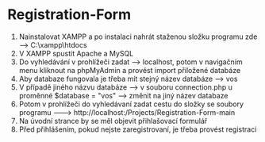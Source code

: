 # Registration-Form
1. Nainstalovat XAMPP a po instalaci nahrát staženou složku programu zde --> C:\xampp\htdocs <br>
2. V XAMPP spustit Apache a MySQL <br>
3. Do vyhledávání v prohlížeči zadat --> localhost, potom v navigačním menu kliknout na phpMyAdmin a provést import přiložené databáze<br>
4. Aby databaze fungovala je třeba mít stejný název databáze --> vos<br>
5. V případě jiného názvu databáze --> v souboru connection.php u proměnné $database = "vos" --> změnit na jiný název databaze<br>
6. Potom v prohlížeči do vyhledávaní zadat cestu do složky se soubory programu ---> http://localhost:/Projects/Registration-Form-main<br>
7. Na úvodní strance by se měl objevit přihlašovací formulář<br>
8. Před přihlášením, pokud nejste zaregistrovaní, je třeba provést registraci<br>
